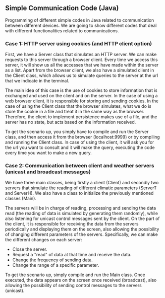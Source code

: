 ## Simple Communication Code (Java)
Programming of different simple codes in Java related to communication between different devices. We are going to show different codes that deal with different functionalities related to communications.

### Case 1: HTTP server using cookies (and HTTP client option) 
First, we have a Server class that simulates an HTTP server. We can make requests to this server through a browser client. Every time we access this server, it will show us all the accesses that we have made within the server as a list. Apart from the browser client, we also have a simulated client in the Client class, which allows us to simulate queries to the server at the url that we indicate in the terminal.

The main idea of ​​this case is the use of cookies to store information that is exchanged and used on the client and on the server. In the case of using a web browser client, it is responsible for storing and sending cookies. In the case of using the Client class that the browser simulates, what we do is store the cookie in a file and treat it in the same way as the browser. Therefore, the client to implement persistence makes use of a file, and the server has no state, but acts based on the information received.

To get the scenario up, you simply have to compile and run the Server class, and then access it from the browser (localhost:9999) or by compiling and running the Client class. In case of using the client, it will ask you for the url you want to consult and it will make the query, executing the code every time you want to make a new query.

### Case 2: Communication between client and weather servers (unicast and broadcast messages)
We have three main classes, being firstly a client (Client) and secondly two servers that simulate the reading of different climatic parameters (ServerT and ServerH). We also have a class to initialize the previously mentioned classes (Main).

The servers will be in charge of reading, processing and sending the data read (the reading of data is simulated by generating them randomly), while also listening for unicast control messages sent by the client. On the part of the client, it is responsible for receiving the data from the servers periodically and displaying them on the screen, also allowing the possibility of changing different parameters of the servers. Specifically, we can make the different changes on each server:

- Close the server.
- Request a "read" of data at that time and receive the data.
- Change the frequency of sending data.
- Change the range of a specific parameter.

To get the scenario up, simply compile and run the Main class. Once executed, the data appears on the screen once received (broadcast), also allowing the possibility of sending control messages to the servers (unicast).